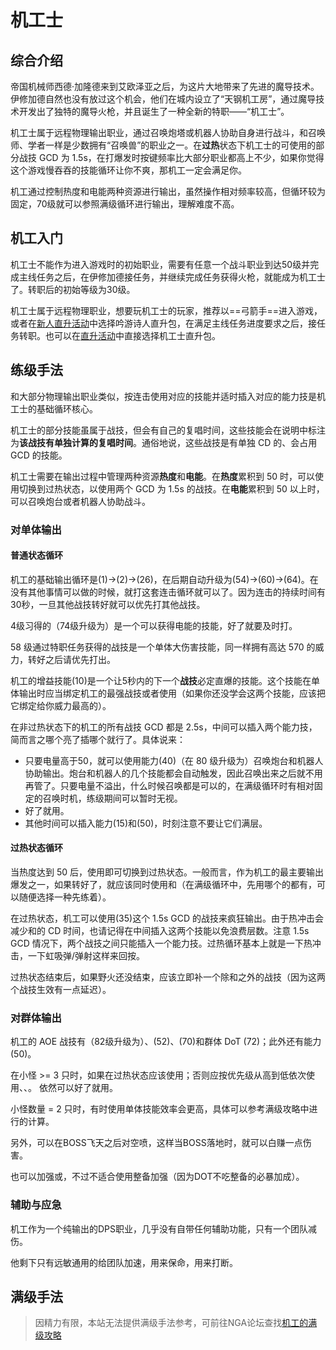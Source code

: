 # 机工士
<FloatTOC />

## 综合介绍

帝国机械师西德·加隆德来到艾欧泽亚之后，为这片大地带来了先进的魔导技术。伊修加德自然也没有放过这个机会，他们在城内设立了“天钢机工房”，通过魔导技术开发出了独特的魔导火枪，并且诞生了一种全新的特职——“机工士”。

机工士属于远程物理输出职业，通过召唤炮塔<Action name="车式浮空炮塔" />或机器人<Action name="后式自走人偶" />协助自身进行战斗，和召唤师、学者一样是少数拥有“召唤兽”的职业之一。在**过热**状态下机工士的可使用的部分战技 GCD 为 1.5s，在打爆发时按键频率比大部分职业都高上不少，如果你觉得这个游戏慢吞吞的技能循环让你不爽，那机工一定会满足你。

机工通过控制热度和电能两种资源进行输出，虽然操作相对频率较高，但循环较为固定，70级就可以参照满级循环进行输出，理解难度不高。

## 机工入门

机工士不能作为进入游戏时的初始职业，需要有任意一个战斗职业到达50级并完成主线任务<quest type="main" name="希望的灯火" />之后，在伊修加德接任务<quest type="plus" name="如何成为机工士" />，并继续完成任务<quest type="plus" name="工房救星" />获得火枪，就能成为机工士了。转职后的初始等级为30级。

机工士属于远程物理职业，想要玩机工士的玩家，推荐以==弓箭手==进入游戏，或者在[新人直升活动](/before/pay.md#萌新招待领多重福利)中选择吟游诗人直升包，在满足主线任务进度要求之后，接任务<quest type="plus" name="工房救星" />转职。也可以在[直升活动](/before/pay.md#萌新招待领多重福利)中直接选择机工士直升包。

## 练级手法

和大部分物理输出职业类似，按连击使用对应的技能并适时插入对应的能力技是机工士的基础循环核心。

机工士的部分技能虽属于战技，但会有自己的复唱时间，这些技能会在说明中标注为**该战技有单独计算的复唱时间**。通俗地说，这些战技是有单独 CD 的、会占用 GCD 的技能。

机工士需要在输出过程中管理两种资源**热度**和**电能**。在**热度**累积到 50 时，可以使用<Action name="超荷" />切换到过热状态，以使用两个 GCD 为 1.5s 的战技。在**电能**累积到 50 以上时，可以召唤炮台或者机器人协助战斗。

### 对单体输出

#### 普通状态循环

机工的基础输出循环是<Action name="分裂弹" />(1)→<Action name="独头弹" />(2)→<Action name="狙击弹" />(26)，在后期自动升级为<Action name="热分裂弹" />(54)→<Action name="热独头弹" />(60)→<Action name="热狙击弹" />(64)。在没有其他事情可以做的时候，就打这套连击循环就可以了。因为连击的持续时间有30秒，一旦其他战技转好就可以优先打其他战技。

4级习得的<Action name="热弹" />（74级升级为<Action name="空气锚" />）是一个可以获得电能的技能，好了就要及时打。

58 级通过特职任务获得的战技<Action name="钻头" />是一个单体大伤害技能，同<Action name="空气锚" />一样拥有高达 570 的威力，转好之后请优先打出。

机工的增益技能<Action name="整备" />(10)是一个让5秒内的下一个**战技**必定直爆的技能。这个技能在单体输出时应当绑定机工的最强战技<Action name="钻头" />或者<Action name="空气锚" />使用（如果你还没学会这两个技能，应该把它绑定给你威力最高的<Action name="狙击弹" />）。

在非过热状态下的机工的所有战技 GCD 都是 2.5s，中间可以插入两个能力技，简而言之哪个亮了插哪个就行了。具体说来：

* 只要电量高于50，就可以使用能力<Action name="车式浮空炮塔" />(40)（在 80 级升级为<Action name="后式自走人偶" />）召唤炮台和机器人协助输出。炮台和机器人的几个技能都会自动触发，因此召唤出来之后就不用再管了。只要电量不溢出，什么时候召唤都是可以的，在满级循环时有相对固定的召唤时机，练级期间可以暂时无视。
* <Action name="枪管加热" /> 好了就用。
* 其他时间可以插入能力<Action name="虹吸弹" />(15)和<Action name="弹射" />(50)，时刻注意不要让它们满层。

#### 过热状态循环

当热度达到 50 后，使用<Action name="超荷" />即可切换到过热状态。一般而言，<Action name="野火" />作为机工的最主要输出爆发之一，如果<Action name="野火" />转好了，就应该同时使用<Action name="野火" />和<Action name="超荷" />（在满级循环中，先用哪个的都有，可以随便选择一种先练着）。

在过热状态，机工可以使用<Action name="热冲击" />(35)这个 1.5s GCD 的战技来疯狂输出。由于热冲击会减少<Action name="虹吸弹" />和<Action name="弹射" />的 CD 时间，也请记得在中间插入这两个技能以免浪费层数。注意 1.5s GCD 情况下，两个战技之间只能插入一个能力技。过热循环基本上就是一下热冲击，一下虹吸弹/弹射这样来回按。

过热状态结束后，如果野火还没结束，应该立即补一个除<Action name="钻头" />和<Action name="空气锚" />之外的战技（因为这两个战技生效有一点延迟）。

### 对群体输出

机工的 AOE 战技有<Action name="散射" />（82级升级为<Action name="霰弹枪" />）、<Action name="自动弩" />(52)、<Action name="火焰喷射器" />(70)和群体 DoT <Action name="毒菌冲击" />(72)；此外还有能力<Action name="弹射" />(50)。

在小怪 >= 3 只时，如果在过热状态应该使用<Action name="自动弩" />；否则应按优先级从高到低依次使用<Action name="毒菌冲击" />、<Action name="火焰喷射器" />、<Action name="散射" />。<Action name="枪管加热" /> 依然可以好了就用。

小怪数量 = 2 只时，有时使用单体技能效率会更高，具体可以参考满级攻略中进行的计算。

另外，<Action name="火焰喷射器" />可以在BOSS飞天之后对空喷，这样当BOSS落地时，就可以白赚一点伤害。

<Action name="整备" />也可以加强<Action name="散射" />或<Action name="自动弩" />，不过<Action name="毒菌冲击" />不适合使用整备加强（因为DOT不吃整备的必暴加成）。

### 辅助与应急

机工作为一个纯输出的DPS职业，几乎没有自带任何辅助功能，只有一个团队减伤<Action name="策动" />。

他剩下只有远敏通用的<Action name="速行" />给团队加速，<Action name="内丹" />用来保命，<Action name="伤头" />用来打断。

## 满级手法

> 因精力有限，本站无法提供满级手法参考，可前往NGA论坛查找[机工的满级攻略](https://nga.178.com/thread.php?key=%E6%9C%BA%E5%B7%A5&fid=698)